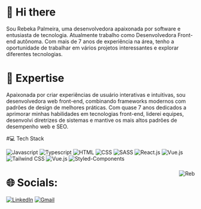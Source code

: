 # 👋 Hi there 
Sou Rebeka Palmeira, uma desenvolvedora apaixonada por software e entusiasta de tecnologia. Atualmente trabalho como Desenvolvedora Front-end autônoma.
Com mais de 7 anos de experiência na área, tenho a oportunidade de trabalhar em vários projetos interessantes e explorar diferentes tecnologias.

# 🚀 Expertise
Apaixonada por criar experiências de usuário interativas e intuitivas, sou desenvolvedora web front-end, combinando frameworks modernos com padrões de design de melhores práticas. Com quase 7 anos dedicados a aprimorar minhas habilidades em tecnologias front-end, liderei equipes, desenvolvi diretrizes de sistemas e mantive os mais altos padrões de desempenho web e SEO.

#💻 Tech Stack

<img alt="Javascript" src="https://img.shields.io/badge/JavaScript-323330?style=for-the-badge&logo=javascript&logoColor=F7DF1E" /> <img alt="Typescript" src="https://img.shields.io/badge/TypeScript-007ACC?style=for-the-badge&logo=typescript&logoColor=white" /> <img alt="HTML" src="https://img.shields.io/badge/HTML5-E34F26?style=for-the-badge&logo=html5&logoColor=white" /> <img alt="CSS" src="https://img.shields.io/badge/CSS3-1572B6?style=for-the-badge&logo=css3&logoColor=white" /> <img alt="SASS" src="https://img.shields.io/badge/Sass-CC6699?style=for-the-badge&logo=sass&logoColor=white" /> <img alt="React.js" src="https://img.shields.io/badge/React-20232A?style=for-the-badge&logo=react&logoColor=61DAFB" /> <img alt="Vue.js" src="https://img.shields.io/badge/Vue.js-35495E?style=for-the-badge&logo=vue.js&logoColor=4FC08D" /> <img alt="Tailwind CSS" src="https://img.shields.io/badge/Tailwind_CSS-38B2AC?style=for-the-badge&logo=tailwind-css&logoColor=white" /> <img alt="Vue.js" src="https://img.shields.io/badge/Vue.js-35495E?style=for-the-badge&logo=vue.js&logoColor=4FC08D" /> <img alt="Styled-Components" src="https://img.shields.io/badge/styled--components-DB7093?style=for-the-badge&logo=styled-components&logoColor=white" />

###

<img align="right" alt="Reb" src="https://cdn.discordapp.com/attachments/221682698199105547/1154690174417125396/picasion.com_93993aadb692b94f1a1da8068463ebd2.gif?ex=66067686&is=65f40186&hm=c2471add335151e233c00fc65fce1729f3c0f5f0098aad99ae94b1b9eb7383b7&" />

# 🌐 Socials:
[![LinkedIn](https://img.shields.io/badge/LinkedIn-0077B5?style=for-the-badge&logo=linkedin&logoColor=white)](https://linkedin.com/in/rebeka-palmeira) [![Gmail](https://img.shields.io/badge/Gmail-D14836?style=for-the-badge&logo=gmail&logoColor=white)](mailto:rebekamaisa@gmail.com) 
